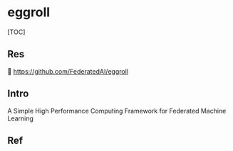 # eggroll

[TOC]



## Res
🚧 https://github.com/FederatedAI/eggroll



## Intro
A Simple High Performance Computing Framework for Federated Machine Learning



## Ref


